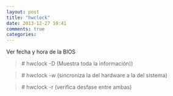 ```yaml
---
layout: post
title: "hwclock"
date: 2013-12-27 19:41
comments: true
categories: 
---
```

Ver fecha y hora de la BIOS

>\# hwclock -D (Muestra toda la información))

>\# hwclock -w (sincroniza la del hardware a la del sistema)

>\# hwclock -r  (verifica desfase entre ambas)

